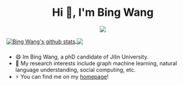 <h1 align="center">Hi 👋, I'm Bing Wang</h1>

<p align="center"> 
  <img src="https://profile-counter.glitch.me/wangbing1416/count.svg" />
</p>


<a href="https://github.com/wangbing1416">
  <img align="center" src="https://github-readme-stats-teal.vercel.app/api?username=wangbing1416&show_icons=truet&include_all_commits=True&hide=contribs" alt="Bing Wang's github stats" />
</a>

<a href="https://github.com/wangbing1416">
  <!-- Change the `github-readme-stats.anuraghazra1.vercel.app` to `github-readme-stats.vercel.app`  -->
  <img align="center" src="https://github-readme-stats-teal.vercel.app/api/top-langs/?username=wangbing1416&layout=compact" />
</a>

###

- 😄 Im Bing Wang, a phD candidate of Jilin University.
- 🔭 My research interests include graph machine learning, natural language understanding, social computing, etc.
- ⚡ You can find me on my [homepage](https://wangbing1416.github.io)!

